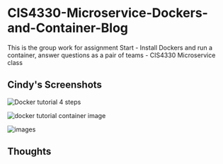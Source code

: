 # CIS4330-Microservice-Dockers-and-Container-Blog
This is the group work for assignment Start - Install Dockers and run a container, answer questions as a pair of teams - CIS4330 Microservice class

## Cindy's Screenshots
![Docker tutorial 4 steps](https://user-images.githubusercontent.com/60079666/109850390-75146280-7c20-11eb-9bdc-4557f3cc32ef.JPG)

![docker tutorial container image](https://user-images.githubusercontent.com/60079666/109850484-91180400-7c20-11eb-8851-1f0e6a398e16.JPG)

![images](https://user-images.githubusercontent.com/60079666/109850493-92e1c780-7c20-11eb-9af7-044390708509.JPG)

## Thoughts

